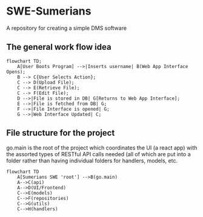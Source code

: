 # SWE-Sumerians
A repository for creating a simple DMS software

## The general work flow idea
```mermaid
flowchart TD;
    A[User Boots Program] -->|Inserts username| B(Web App Interface Opens);
    B --> C{User Selects Action};
    C --> D(Upload File);
    C --> E(Retrieve File);
    C --> F(Edit File);
    D -->|File is stored in DB| G[Returns to Web App Interface];
    E -->|File is fetched from DB| G;
    F -->|File Interface is opened| G;
    G -->|Web Interface Updated| C;
```

## File structure for the project

go.main is the root of the project which coordinates the UI (a react app) with the assorted types of RESTful API calls needed (all of which are put into a folder rather than having individual folders for handlers, models, etc. 

```mermaid
flowchart TD
    A[Sumerians SWE 'root'] -->B(go.main)
    A-->C(api)
    A-->D(UI/Frontend)
    C-->E(models)
    C-->F(repositories)
    C-->G(utils)
    C-->H(handlers)
```
